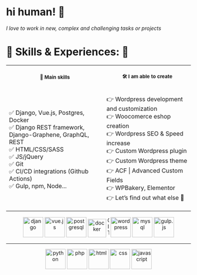 # hi human! 👋

_I love to work in new, complex and challenging tasks or projects_

# 🔽 Skills & Experiences: 🔽

<table>
<tr>
<th align="center">
<img width="441" height="1px">
<p> 
<small>
🚀 Main skills 
</small>
</p>
</th>
<th align="center">
<img width="441" height="1">
<p> 
<small>
🛠️ I am able to create
</small>
</p>
</th>
</tr>
<tr>
<td>

✅ Django, Vue.js, Postgres, Docker  
✅ Django REST framework, Django-Graphene, GraphQL, REST  
✅ HTML/CSS/SASS  
✅ JS/jQuery  
✅ Git  
✅ CI/CD integrations (Github Actions)  
✅ Gulp, npm, Node...

</td>
<td>

👉 Wordpress development and customization  
👉 Woocomerce eshop creation  
👉 Wordpress SEO & Speed increase  
👉 Custom Wordpress plugin  
👉 Custom Wordpress theme  
👉 ACF | Advanced Custom Fields  
👉 WPBakery, Elementor  
👉 Let’s find out what else 🚀

</td>
</tr>
</table>

<p align="center">
      <img src="https://www.vectorlogo.zone/logos/djangoproject/djangoproject-icon.svg" alt="django" width="auto" height="55"/>   
      <img src="https://www.vectorlogo.zone/logos/vuejs/vuejs-icon.svg" alt="vue.js" width="auto" height="55"/> 
      <img src="https://www.vectorlogo.zone/logos/postgresql/postgresql-vertical.svg" alt="postgresql" width="auto" height="55"/> 
      <img src="https://www.vectorlogo.zone/logos/docker/docker-official.svg" alt="docker" width="auto" height="50"/>
      <img src="https://www.vectorlogo.zone/logos/git-scm/git-scm-icon.svg" alt="GIT" width="5auto5" height="55"/> 
      <img src="https://www.vectorlogo.zone/logos/wordpress/wordpress-ar21.svg" alt="wordpress" width="auto" height="55"/>   
      <img src="https://www.vectorlogo.zone/logos/mysql/mysql-icon.svg" alt="mysql" width="auto" height="55"/>
      <img src="https://www.vectorlogo.zone/logos/gulpjs/gulpjs-icon.svg" alt="gulp.js" width="auto" height="55"/>
</p>

---

<p align="center">
      <img src="https://www.vectorlogo.zone/logos/python/python-icon.svg" alt="python" width="auto" height="55"/>     
      <img src="https://www.vectorlogo.zone/logos/php/php-icon.svg" alt="php" width="auto" height="55"/>     
      <img src="https://www.vectorlogo.zone/logos/w3_html5/w3_html5-icon.svg" alt="html" width="auto" height="55"/> 
      <img src="https://www.vectorlogo.zone/logos/w3_css/w3_css-icon.svg" alt="css" width="auto" height="55"/>       <img src="https://www.vectorlogo.zone/logos/javascript/javascript-icon.svg" alt="javascript" width="auto" height="55"/>     
</p>

<br/>
